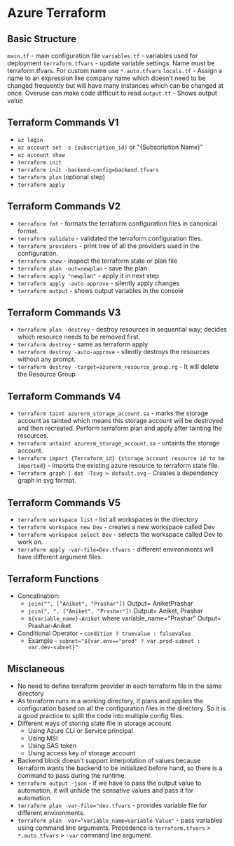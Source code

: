 # Azure Terraform

## Basic Structure

`main.tf` - main configuration file
`variables.tf` - variables used for deployment
`terraform.tfvars` - update variable settings. Name must be terraform.tfvars. For custom name use `*.auto.tfvars`
`locals.tf` - Assign a name to an expression like company name which doesn't need to be changed frequently but will have many instances which can be changed at once. Overuse can make code difficult to read
`output.tf` - Shows output value

## Terraform Commands V1

- `az login`
- `az account set -s {subscription_id}` or "{Subscription Name}"
- `az account show`
- `terraform init`
- `terraform init -backend-config=backend.tfvars`
- `terraform plan` (optional step)
- `terraform apply`

## Terraform Commands V2

- `terraform fmt` - formats the terraform configuration files in canonical format.
- `terraform validate` - validated the terraform configuration files.
- `terraform providers` - print tree of all the providers used in the configuration.
- `terraform show` - inspect the terraform state or plan file
- `terraform plan -out=newplan` - save the plan
- `terraform apply "newplan"` - apply it in next step
- `terraform apply -auto-approve` - silently apply changes
- `terraform output` - shows output variables in the console

## Terraform Commands V3

- `terraform plan -destroy` - destroy resources in sequential way; decides which resource needs to be removed first.
- `terraform destroy` - same as terraform apply
- `terraform destroy -auto-approve` - silently destroys the resources without any prompt.
- `terraform destroy -target=azurerm_resource_group.rg` - It will delete the Resource Group

## Terraform Commands V4

- `terraform taint azurerm_storage_account.sa` - marks the storage account as tainted which means this storage account will be destroyed and then recreated. Perform terraform plan and apply after tainting the resources.
- `terraform untaint azurerm_storage_account.sa` - untaints the storage account.
- `terraform import {Terraform_id} {storage account resource id to be imported}` - Imports the existing azure resource to terraform state file.
- `Terraform graph | dot -Tsvg > default.svg` - Creates a dependency graph in svg format.

## Terraform Commands V5

- `terraform workspace list` - list all workspaces in the directory
- `terraform workspace new Dev` - creates a new workspace called Dev
- `terraform workspace select Dev` - selects the workspace called Dev to work on.
- `terraform apply -var-file=Dev.tfvars` - different environments will have different argument files.

## Terraform Functions

- Concatination:
  - `join("", ["Aniket", "Prashar"])` Output= AniketPrashar
  - `join(", ", ["Aniket", "Prashar"])` Output= Aniket, Prashar
  - `${variable_name}-Aniket` where variable_name="Prashar" Output= Prashar-Aniket
- Conditional Operator - `condition ? truevalue : falsevalue`
  - Example - `subnet="${var.env=="prod" ? var.prod-subnet : var.dev-subnet}"`

## Misclaneous

- No need to define terraform provider in each terraform file in the same directory
- As terraform runs in a working directory, it plans and applies the configuration based on all the configuration files in the directory. So it is a good practice to split the code into multiple config files.
- Different ways of storing state file in storage account
  - Using Azure CLI or Service principal
  - Using MSI
  - Using SAS token
  - Using access key of storage account
- Backend block doesn't support interpolation of values because terraform wants the backend to be initialized before hand, so there is a command to pass during the runtime.
- `terraform output -json` - if we have to pass the output value to automation, it will unhide the sensative values and pass it for automation.
- `terraform plan -var-file="dev.tfvars` - provides variable file for different environments.
- `terraform plan -var="variable_name=Variable-Value"` - pass variables using command line arguments. Precedence is `terraform.tfvars` > `*.auto.tfvars` > `-var` command line argument.
